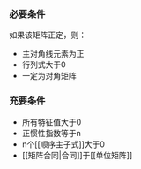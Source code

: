 ### 必要条件

如果该矩阵正定，则：
- 主对角线元素为正
- 行列式大于0
- 一定为对角矩阵


### 充要条件

- 所有特征值大于0
- 正惯性指数等于n
- n个[[顺序主子式]]大于0
- [[矩阵合同|合同]]于[[单位矩阵]]
